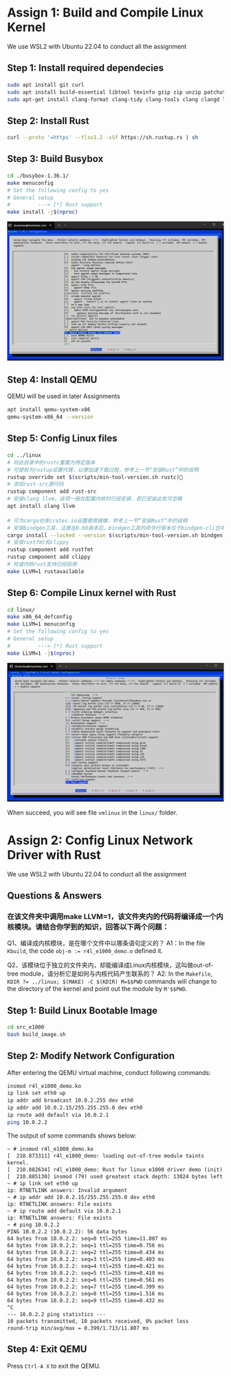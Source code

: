 # Assign 1: Build and Compile Linux Kernel
We use WSL2 with Ubuntu 22.04 to conduct all the assignment

## Step 1: Install required dependecies
```bash
sudo apt install git curl
sudo apt install build-essential libtool texinfo gzip zip unzip patchutils cmake ninja-build automake bison flex gperf grep sed gawk bc zlib1g-dev libexpat1-dev libmpc-dev libncurses-dev libglib2.0-dev libfdt-dev libpixman-1-dev libelf-dev libssl-dev
sudo apt-get install clang-format clang-tidy clang-tools clang clangd libc++-dev libc++1 libc++abi-dev libc++abi1 libclang-dev libclang1 liblldb-dev libllvm-ocaml-dev libomp-dev libomp5 lld lldb llvm python3-clang
```

## Step 2: Install Rust

```bash
curl --proto '=https' --tlsv1.2 -sSf https://sh.rustup.rs | sh
```

## Step 3: Build Busybox

```bash
cd ./busybox-1.36.1/
make menuconfig
# Set the following config to yes
# General setup
#         ---> [*] Rust support
make install -j$(nproc)
```
![alt text](./images/busybox_config.png)

## Step 4: Install QEMU
QEMU will be used in later Assignments

```bash
apt install qemu-system-x86
qemu-system-x86_64 --version
```

## Step 5: Config Linux files

```bash
cd ../linux
# 将此目录中的rustc重置为特定版本
# 可提前为rustup设置代理，以便加速下载过程，参考上一节“安装Rust”中的说明
rustup override set $(scripts/min-tool-version.sh rustc)
# 添加rust-src源代码
rustup component add rust-src
# 安装clang llvm，该项一般在配置内核时已经安装，若已安装此处可忽略
apt install clang llvm

# 可为cargo仓库crates.io设置使用镜像，参考上一节“安装Rust”中的说明
# 安装bindgen工具，注意在0.60版本后，bindgen工具的命令行版本位于bindgen-cli包中
cargo install --locked --version $(scripts/min-tool-version.sh bindgen) bindgen
# 安装rustfmt和clippy
rustup component add rustfmt
rustup component add clippy
# 检查内核rust支持已经启用
make LLVM=1 rustavailable
```
## Step 6: Compile Linux kernel with Rust

```bash
cd linux/
make x86_64_defconfig
make LLVM=1 menuconfig
# Set the following config to yes
# General setup
#         ---> [*] Rust support
make LLVM=1 -j$(nproc)
```
![alt text](./images/assign1_linux_kernel_config.png)

When succeed, you will see file `vmlinux` in the `linux/` folder.


# Assign 2: Config Linux Network Driver with Rust
We use WSL2 with Ubuntu 22.04 to conduct all the assignment

## Questions & Answers

###  在该文件夹中调用make LLVM=1，该文件夹内的代码将编译成一个内核模块。请结合你学到的知识，回答以下两个问题：

Q1、编译成内核模块，是在哪个文件中以哪条语句定义的？
A1：In the file `Kbuild`, the code `obj-m := r4l_e1000_demo.o` defined it.

Q2、该模块位于独立的文件夹内，却能编译成Linux内核模块，这叫做out-of-tree module，请分析它是如何与内核代码产生联系的？
A2: In the `Makefile`, `KDIR ?= ../linux; $(MAKE) -C $(KDIR) M=$$PWD` commands will change to the directory of the kernel and point out the module by `M'$$PWD`.

## Step 1: Build Linux Bootable Image

```bash
cd src_e1000
bash build_image.sh
```

## Step 2: Modify Network Configuration

After entering the QEMU virtual machine, conduct following commands:

```bash
insmod r4l_e1000_demo.ko
ip link set eth0 up
ip addr add broadcast 10.0.2.255 dev eth0
ip addr add 10.0.2.15/255.255.255.0 dev eth0 
ip route add default via 10.0.2.1
ping 10.0.2.2
```

The output of some commands shows below:
```
~ # insmod r4l_e1000_demo.ko
[  210.873311] r4l_e1000_demo: loading out-of-tree module taints kernel.
[  210.882634] r4l_e1000_demo: Rust for linux e1000 driver demo (init)
[  210.885130] insmod (79) used greatest stack depth: 13024 bytes left
~ # ip link set eth0 up
ip: RTNETLINK answers: Invalid argument
~ # ip addr add 10.0.2.15/255.255.255.0 dev eth0
ip: RTNETLINK answers: File exists
~ # ip route add default via 10.0.2.1
ip: RTNETLINK answers: File exists
~ # ping 10.0.2.2
PING 10.0.2.2 (10.0.2.2): 56 data bytes
64 bytes from 10.0.2.2: seq=0 ttl=255 time=11.807 ms
64 bytes from 10.0.2.2: seq=1 ttl=255 time=0.756 ms
64 bytes from 10.0.2.2: seq=2 ttl=255 time=0.434 ms
64 bytes from 10.0.2.2: seq=3 ttl=255 time=0.403 ms
64 bytes from 10.0.2.2: seq=4 ttl=255 time=0.421 ms
64 bytes from 10.0.2.2: seq=5 ttl=255 time=0.410 ms
64 bytes from 10.0.2.2: seq=6 ttl=255 time=0.561 ms
64 bytes from 10.0.2.2: seq=7 ttl=255 time=0.399 ms
64 bytes from 10.0.2.2: seq=8 ttl=255 time=1.516 ms
64 bytes from 10.0.2.2: seq=9 ttl=255 time=0.432 ms
^C
--- 10.0.2.2 ping statistics ---
10 packets transmitted, 10 packets received, 0% packet loss
round-trip min/avg/max = 0.399/1.713/11.807 ms
```

## Step 4: Exit QEMU

Press `Ctrl-A X` to exit the QEMU.